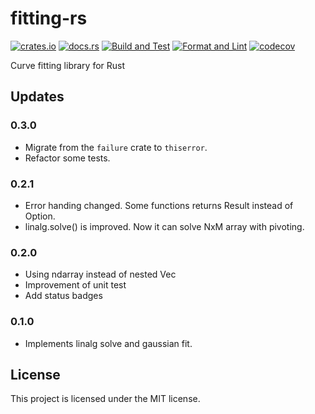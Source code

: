 # fitting-rs

[![crates.io](https://img.shields.io/crates/v/fitting.svg)](https://crates.io/crates/fitting)
[![docs.rs](https://docs.rs/fitting/badge.svg)](https://docs.rs/fitting)
[![Build and Test](https://github.com/mshrtsr/fitting-rs/workflows/Build%20and%20Test/badge.svg)](https://github.com/mshrtsr/fitting-rs/actions?query=workflow%3A%22Build+and+Test%22)
[![Format and Lint](https://github.com/mshrtsr/fitting-rs/workflows/Format%20and%20Lint/badge.svg)](https://github.com/mshrtsr/fitting-rs/actions?query=workflow%3A%22Format+and+Lint%22)
[![codecov](https://codecov.io/gh/mshrtsr/fitting-rs/branch/master/graph/badge.svg)](https://codecov.io/gh/mshrtsr/fitting-rs)

Curve fitting library for Rust

## Updates

### 0.3.0

- Migrate from the `failure` crate to `thiserror`.
- Refactor some tests.

### 0.2.1

- Error handing changed. Some functions returns Result instead of Option.
- linalg.solve() is improved. Now it can solve NxM array with pivoting.

### 0.2.0

- Using ndarray instead of nested Vec
- Improvement of unit test
- Add status badges

### 0.1.0

- Implements linalg solve and gaussian fit.

## License

This project is licensed under the MIT license.
